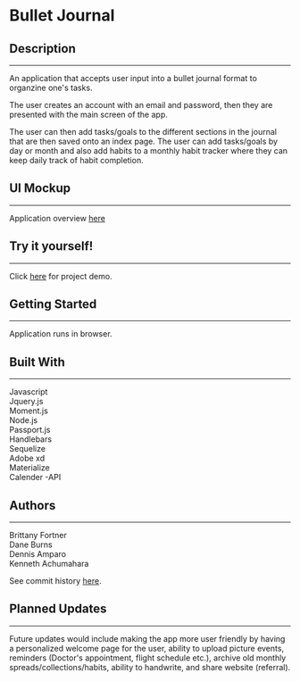
# Bullet Journal

## Description
____________________________________________________________

An application that accepts user input into a bullet journal format to organzine one's tasks.

The user creates an account with an email and password, then they are presented with the main screen of the app.

The user can then add tasks/goals to the different sections in the journal that are then saved onto an index page.  The user can add tasks/goals by day or month and also add habits to a monthly habit tracker where they can keep daily track of habit completion.


## UI Mockup
____________________________________________________________
Application overview [here](https://xd.adobe.com/view/8707e389-02ff-474e-77cb-9ee294cdc72c-f136/)


## Try it yourself!
____________________________________________________________
Click [here](https://github.com/bfeliz/bullet-journal) for project demo.


## Getting Started
____________________________________________________________

Application runs in browser.


## Built With
____________________________________________________________

Javascript <br>
Jquery.js <br>
Moment.js <br>
Node.js <br>
Passport.js <br>
Handlebars <br>
Sequelize <br>
Adobe xd <br>
Materialize <br>
Calender -API <br>


## Authors
____________________________________________________________

Brittany Fortner <br>
Dane Burns <br>
Dennis Amparo <br>
Kenneth Achumahara <br>

See commit history [here](https://github.com/bfeliz/bullet-journal/graphs/contributors).


## Planned Updates
____________________________________________________________

Future updates would include making the app more user friendly by having a personalized  welcome page for the user, ability to upload picture events, reminders (Doctor's appointment, flight schedule etc.), archive old monthly spreads/collections/habits, ability to handwrite, and share website (referral).
